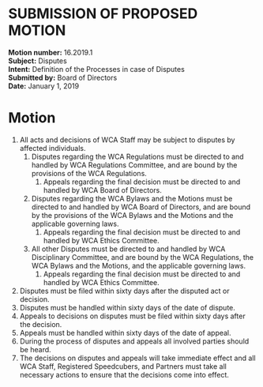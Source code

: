 # SUBMISSION OF PROPOSED MOTION

**Motion number:** 16.2019.1  
**Subject:** Disputes  
**Intent:** Definition of the Processes in case of Disputes  
**Submitted by:** Board of Directors  
**Date:** January 1, 2019  

# Motion

1. All acts and decisions of WCA Staff may be subject to disputes by affected individuals.
   1. Disputes regarding the WCA Regulations must be directed to and handled by WCA Regulations Committee, and are bound by the provisions of the WCA Regulations.
      1. Appeals regarding the final decision must be directed to and handled by WCA Board of Directors.
   2. Disputes regarding the WCA Bylaws and the Motions must be directed to and handled by WCA Board of Directors, and are bound by the provisions of the WCA Bylaws and the Motions and the applicable governing laws.
      1. Appeals regarding the final decision must be directed to and handled by WCA Ethics Committee.
   3. All other Disputes must be directed to and handled by WCA Disciplinary Committee, and are bound by the WCA Regulations, the WCA Bylaws and the Motions, and the applicable governing laws.
      1. Appeals regarding the final decision must be directed to and handled by WCA Ethics Committee.
2. Disputes must be filed within sixty days after the disputed act or decision.
3. Disputes must be handled within sixty days of the date of dispute.
4. Appeals to decisions on disputes must be filed within sixty days after the decision.
5. Appeals must be handled within sixty days of the date of appeal.
6. During the process of disputes and appeals all involved parties should be heard.
7. The decisions on disputes and appeals will take immediate effect and all WCA Staff, Registered Speedcubers, and Partners must take all necessary actions to ensure that the decisions come into effect.
